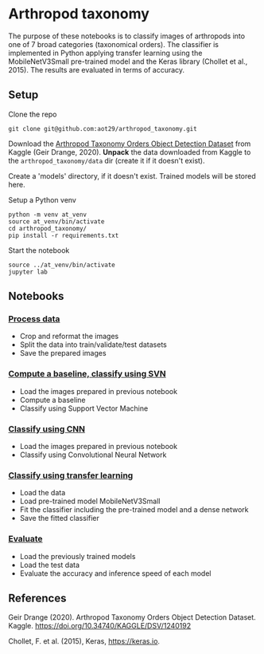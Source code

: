 # Arthropod taxonomy 
The purpose of these notebooks is to classify images of arthropods into one of 7 broad categories (taxonomical orders). The classifier is implemented in Python applying transfer learning using the MobileNetV3Small pre-trained model and the Keras library (Chollet et al., 2015). The results are evaluated in terms of accuracy.

## Setup
Clone the repo

```
git clone git@github.com:aot29/arthropod_taxonomy.git
```

Download the [Arthropod Taxonomy Orders Object Detection Dataset](https://doi.org/10.34740/KAGGLE/DSV/1240192) from Kaggle (Geir Drange, 2020).
__Unpack__ the data downloaded from Kaggle to the `arthropod_taxonomy/data` dir (create it if it doesn't exist).

Create a 'models' directory, if it doesn't exist. Trained models will be stored here.

Setup a Python venv

```
python -m venv at_venv
source at_venv/bin/activate
cd arthropod_taxonomy/
pip install -r requirements.txt
```

Start the notebook

```
source ../at_venv/bin/activate
jupyter lab
```

## Notebooks

### [Process data](00_process_data.ipynb)
* Crop and reformat the images
* Split the data into train/validate/test datasets
* Save the prepared images

### [Compute a baseline, classify using SVN](01_baseline_svn.ipynb)
* Load the images prepared in previous notebook
* Compute a baseline
* Classify using Support Vector Machine

### [Classify using CNN](02_cnn.ipynb)
* Load the images prepared in previous notebook
* Classify using Convolutional Neural Network

### [Classify using transfer learning](03_transfer.ipynb)
* Load the data
* Load pre-trained model MobileNetV3Small
* Fit the classifier including the pre-trained model and a dense network
* Save the fitted classifier

### [Evaluate](04_evaluate.ipynb)
* Load the previously trained models
* Load the test data
* Evaluate the accuracy and inference speed of each model

## References

 Geir Drange (2020). Arthropod Taxonomy Orders Object Detection Dataset. Kaggle. https://doi.org/10.34740/KAGGLE/DSV/1240192

 Chollet, F. et al. (2015), Keras, https://keras.io.
 
